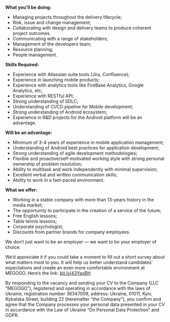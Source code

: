 **What you’ll be doing:**

  * Managing projects throughout the delivery lifecycle;
  * Risk, issue and change management;
  * Collaborating with design and delivery teams to produce coherent project outcomes.
  * Communicating with a range of stakeholders;
  * Management of the developers team;
  * Resource planning;
  * People management.

**Skills Required:**

  * Experience with Atlassian suite tools (Jira, Confluence);
  * Experience in launching mobile products;
  * Experience with analytics tools like FireBase Analytics, Google Analytics, etc;
  * Experience with RESTful API;
  * Strong understanding of SDLC;
  * Understanding of CI/CD pipeline for Mobile development;
  * Strong understanding of Android ecosystem;
  * Experience in R&D projects for the Android platform will be an advantage.

**Will be an advantage:**

  * Minimum of 3-4 years of experience in mobile application management;
  * Understanding of Android best practices for application development;
  * Strong understanding of agile development methodologies;
  * Flexible and proactive/self-motivated working style with strong personal ownership of problem resolution;
  * Ability to multitask and work independently with minimal supervision;
  * Excellent verbal and written communication skills;
  * Ability to work in a fast-paced environment.

**What we offer:**

  * Working in a stable company with more than 13-years history in the media market;
  * The opportunity to participate in the creation of a service of the future;
  * Free English lessons;
  * Table tennis lessons;
  * Corporate psychologist;
  * Discounts from partner brands for company employees.

We don’t just want to be an employer — we want to be your employer of choice.  

We’d appreciate it if you could take a moment to fill out a short survey about
what matters most to you. It will help us better understand candidates’
expectations and create an even more comfortable environment at MEGOGO. Here’s
the link: [bit.ly/43YaxBH](http://bit.ly/43YaxBH)  

By responding to the vacancy and sending your CV to the Company (LLC
“MEGOGO”), registered and operating in accordance with the laws of Ukraine,
registration number 38347009, address: Ukraine, 01011, Kyiv, Rybalska Street,
building 22 (hereinafter “the Company”), you confirm and agree that the
Company processes your personal data presented in your CV in accordance with
the Law of Ukraine “On Personal Data Protection” and GDPR.
